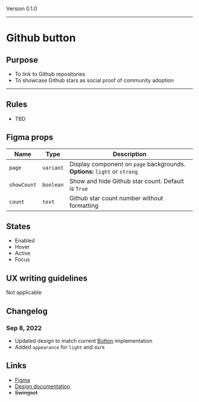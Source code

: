 Version 0.1.0



---

# Github button

## Purpose

* To link to Github repositories
* To showcase Github stars as social proof of community adoption



---

## Rules

* TBD

## Figma props

| Name | Type | Description |
|----|----|----|
| `page` | `variant` | Display component on `page` backgrounds. **Options:** `light` or `strong` |
| `showCount` | `boolean` | Show and hide Github star count. Default is `True` |
| `count` | `text` | Github star count number without formatting |

## States

* Enabled
* Hover
* Active
* Focus

## UX writing guidelines

Not applicable

## Changelog

### Sep 8, 2022

* Updated design to match current [Button](https://hashicorp-wpl-documentation.vercel.app/components/button) implementation
* Added `appearance` for `light` and `dark`

## Links

* [Figma](https://www.figma.com/file/7cYgDM618stjYUHDqAfRec/branch/P5hoSR3rIyMqcr8e9GkwvV/Components?node-id=432%3A575)
* [Design documentation](https://hashicorp-wpl-documentation.vercel.app/components/github-button)
* ~~Swingset~~


